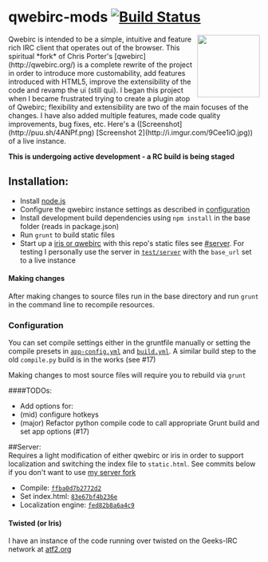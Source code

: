 qwebirc-mods [![Build Status](https://travis-ci.org/megawac/qwebirc-enhancements.svg)](https://travis-ci.org/megawac/qwebirc-enhancements)
=============  

<img align="right" height="125" src="https://raw.github.com/megawac/qwebirc-enhancements/master/images/qwebircsmall.png">
Qwebirc is intended to be a simple, intuitive and feature rich IRC client that operates out of the browser. This spiritual *fork* of Chris Porter's [qwebirc](http://qwebirc.org/) is a complete rewrite of the project in order to introduce more customability, add features introduced with HTML5, improve the extensibility of the code and revamp the ui (still qui). I began this project when I became frustrated trying to create a plugin atop of Qwebirc; flexibility and extensibility are two of the main focuses of the changes. I have also added multiple features, made code quality improvements, bug fixes, etc. Here's a ([Screenshot](http://puu.sh/4ANPf.png) [Screenshot 2](http://i.imgur.com/9Cee1iO.jpg)) of a live instance.  

**This is undergoing active development - a RC build is being staged**

## Installation:  

- Install [node.js](http://nodejs.org)
- Configure the qwebirc instance settings as described in [configuration](#configuration)
- Install development build dependencies using `npm install` in the base folder (reads in package.json)
- Run `grunt` to build static files
- Start up a [iris or qwebirc](#server) with this repo's static files see [#server](#server). For testing I personally use the server in [`test/server`](https://github.com/megawac/qwebirc-enhancements/blob/master/test/server/run.js) with the `base_url` set to a live instance

#### Making changes
After making changes to source files run in the base directory and run `grunt` in the command line to recompile resources.

### Configuration
You can set compile settings either in the gruntfile manually or setting the compile presets in [`app-config.yml`](https://github.com/megawac/qwebirc-enhancements/blob/master/app-config.yml) and [`build.yml`](https://github.com/megawac/qwebirc-enhancements/blob/master/build.yml). A similar build step to the old `compile.py` build is in the works (see #17)

Making changes to most source files will require you to rebuild via `grunt`

####TODOs:
* Add options for:
 * (mid) configure hotkeys
* (major) Refactor python compile code to call appropriate Grunt build and set app options (#17)


##Server:  
Requires a light modification of either qwebirc or iris in order to support localization and switching the index file to `static.html`. See commits below if you don't want to use [my server fork](https://github.com/megawac/iris)
- Compile: [`ffba0d7b2772d2`](https://github.com/megawac/iris/commit/ffba0d7b2772d2a26dcd47a4f941f6b020e52254)
- Set index.html: [`83e67bf4b236e`](https://github.com/megawac/iris/commit/83e67bf4b236e532dcdcc7a8c9e6b7cb9f6ee4d9)
- Localization engine: [`fed82b8a6a4c9`](https://github.com/megawac/iris/commit/fed82b8a6a4c9168fda4ee12a657fde5bddfc337)

#### Twisted (or Iris)
I have an instance of the code running over twisted on the Geeks-IRC network at [atf2.org](http://atf2.org/)
